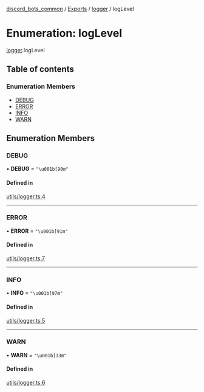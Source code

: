 [discord_bots_common](../README.md) / [Exports](../modules.md) / [logger](../modules/logger.md) / logLevel

# Enumeration: logLevel

[logger](../modules/logger.md).logLevel

## Table of contents

### Enumeration Members

- [DEBUG](logger.logLevel.md#debug)
- [ERROR](logger.logLevel.md#error)
- [INFO](logger.logLevel.md#info)
- [WARN](logger.logLevel.md#warn)

## Enumeration Members

### DEBUG

• **DEBUG** = ``"\u001b[90m"``

#### Defined in

[utils/logger.ts:4](https://github.com/dgudim/Discord-bots-common/blob/8226d81/src/utils/logger.ts#L4)

___

### ERROR

• **ERROR** = ``"\u001b[91m"``

#### Defined in

[utils/logger.ts:7](https://github.com/dgudim/Discord-bots-common/blob/8226d81/src/utils/logger.ts#L7)

___

### INFO

• **INFO** = ``"\u001b[97m"``

#### Defined in

[utils/logger.ts:5](https://github.com/dgudim/Discord-bots-common/blob/8226d81/src/utils/logger.ts#L5)

___

### WARN

• **WARN** = ``"\u001b[33m"``

#### Defined in

[utils/logger.ts:6](https://github.com/dgudim/Discord-bots-common/blob/8226d81/src/utils/logger.ts#L6)
